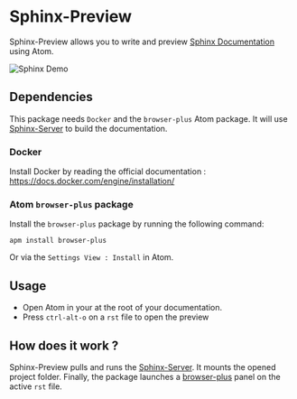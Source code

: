 # Sphinx-Preview

Sphinx-Preview allows you to write and preview
[Sphinx Documentation](http://www.sphinx-doc.org/) using Atom.

![Sphinx Demo](https://raw.githubusercontent.com/dldl/sphinx-preview/master/docs/demo.gif)

## Dependencies

This package needs `Docker` and the `browser-plus` Atom package. It will use
[Sphinx-Server](https://github.com/dldl/sphinx-server) to build the documentation.

### Docker

Install Docker by reading the official documentation : https://docs.docker.com/engine/installation/

### Atom `browser-plus` package

Install the `browser-plus` package by running the following command:

```
apm install browser-plus
```

Or via the `Settings View : Install` in Atom.

## Usage

- Open Atom in your at the root of your documentation.
- Press `ctrl-alt-o` on a `rst` file to open the preview

## How does it work ?

Sphinx-Preview pulls and runs the
[Sphinx-Server](https://hub.docker.com/r/dldl/sphinx-server/). It mounts the
opened project folder. Finally, the package launches a [browser-plus](https://atom.io/packages/browser-plus)
panel on the active `rst` file.
